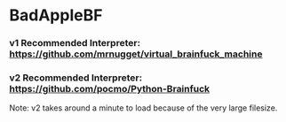 # BadAppleBF
### v1 Recommended Interpreter: https://github.com/mrnugget/virtual_brainfuck_machine
### v2 Recommended Interpreter: https://github.com/pocmo/Python-Brainfuck
Note: v2 takes around a minute to load because of the very large filesize.
